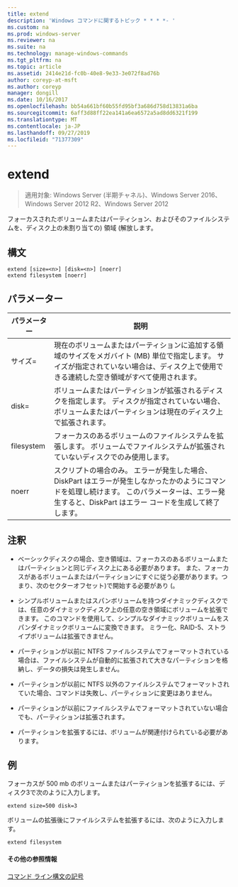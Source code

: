 ```yaml
---
title: extend
description: 'Windows コマンドに関するトピック * * * *- '
ms.custom: na
ms.prod: windows-server
ms.reviewer: na
ms.suite: na
ms.technology: manage-windows-commands
ms.tgt_pltfrm: na
ms.topic: article
ms.assetid: 2414e21d-fc0b-40e8-9e33-3e072f8ad76b
author: coreyp-at-msft
ms.author: coreyp
manager: dongill
ms.date: 10/16/2017
ms.openlocfilehash: bb54a661bf60b55fd95bf3a686d758d13831a6ba
ms.sourcegitcommit: 6aff3d88ff22ea141a6ea6572a5ad8dd6321f199
ms.translationtype: MT
ms.contentlocale: ja-JP
ms.lasthandoff: 09/27/2019
ms.locfileid: "71377309"
---
```

# <a name="extend"></a>extend

>適用対象: Windows Server (半期チャネル)、Windows Server 2016、Windows Server 2012 R2、Windows Server 2012

フォーカスされたボリュームまたはパーティション、およびそのファイルシステムを、ディスク上の未割り当ての\) 領域 \(解放します。  
  
  
  
## <a name="syntax"></a>構文  
  
```  
extend [size=<n>] [disk=<n>] [noerr]  
extend filesystem [noerr]  
```  
  
## <a name="parameters"></a>パラメーター  
  
| パラメーター  |                                                                                             説明                                                                                              |
|------------|------------------------------------------------------------------------------------------------------------------------------------------------------------------------------------------------------|
| サイズ\=<n>  |      現在のボリュームまたはパーティションに追加する領域のサイズをメガバイト \(MB\) 単位で指定します。 サイズが指定されていない場合は、ディスク上で使用できる連続した空き領域がすべて使用されます。       |
| disk\=<n>  |                          ボリュームまたはパーティションが拡張されるディスクを指定します。 ディスクが指定されていない場合、ボリュームまたはパーティションは現在のディスク上で拡張されます。                          |
| filesystem |                                   フォーカスのあるボリュームのファイルシステムを拡張します。 ボリュームでファイルシステムが拡張されていないディスクでのみ使用します。                                    |
|   noerr    | スクリプトの場合のみ。 エラーが発生した場合、DiskPart はエラーが発生しなかったかのようにコマンドを処理し続けます。 このパラメーターは、エラー発生すると、DiskPart はエラー コードを生成して終了します。 |
  
## <a name="remarks"></a>注釈  
  
-   ベーシックディスクの場合、空き領域は、フォーカスのあるボリュームまたはパーティションと同じディスク上にある必要があります。 また、フォーカスがあるボリュームまたはパーティションにすぐに従う必要があります。つまり、次のセクターオフセット\)で開始する必要があり \(。  
  
-   シンプルボリュームまたはスパンボリュームを持つダイナミックディスクでは、任意のダイナミックディスク上の任意の空き領域にボリュームを拡張できます。 このコマンドを使用して、シンプルなダイナミックボリュームをスパンダイナミックボリュームに変換できます。 ミラー化、RAID\-5、ストライプボリュームは拡張できません。  
  
-   パーティションが以前に NTFS ファイルシステムでフォーマットされている場合は、ファイルシステムが自動的に拡張されて大きなパーティションを格納し、データの損失は発生しません。  
  
-   パーティションが以前に NTFS 以外のファイルシステムでフォーマットされていた場合、コマンドは失敗し、パーティションに変更はありません。  
  
-   パーティションが以前にファイルシステムでフォーマットされていない場合でも、パーティションは拡張されます。  
  
-   パーティションを拡張するには、ボリュームが関連付けられている必要があります。  
  
## <a name="BKMK_examples"></a>例  
フォーカスが 500 mb のボリュームまたはパーティションを拡張するには、ディスク3で次のように入力します。  
  
```  
extend size=500 disk=3  
```  
  
ボリュームの拡張後にファイルシステムを拡張するには、次のように入力します。  
  
```  
extend filesystem  
```  
  
#### <a name="additional-references"></a>その他の参照情報  
[コマンド ライン構文の記号](command-line-syntax-key.md)  
  

  

